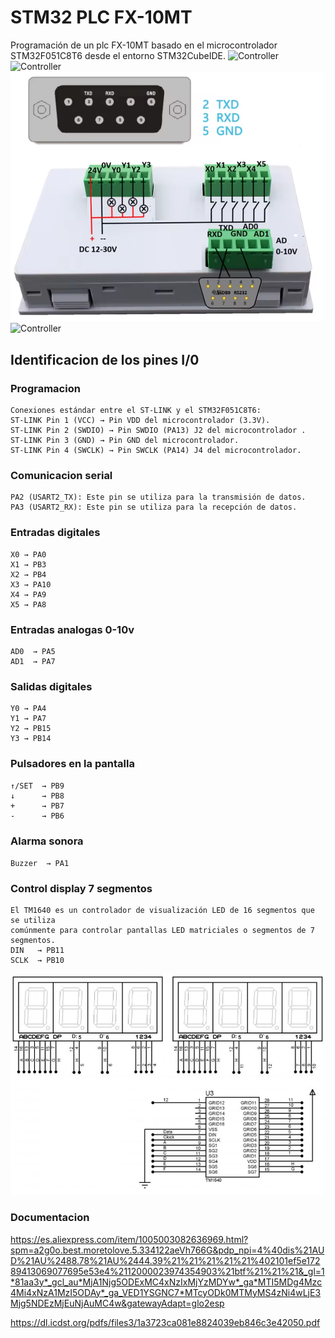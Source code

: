 # STM32 PLC FX-10MT
Programación de un plc FX-10MT basado en el microcontrolador STM32F051C8T6 desde el entorno STM32CubeIDE.
![Controller](FX-10MT.png)
![Controller](FX-10MT-IO.png)
![Controller](FX-10MT-CON.png)
![Controller](FX-10MT-BOARD.png)

## Identificacion de los pines I/0

### Programacion
```
Conexiones estándar entre el ST-LINK y el STM32F051C8T6:
ST-LINK Pin 1 (VCC) → Pin VDD del microcontrolador (3.3V).
ST-LINK Pin 2 (SWDIO) → Pin SWDIO (PA13) J2 del microcontrolador .
ST-LINK Pin 3 (GND) → Pin GND del microcontrolador.
ST-LINK Pin 4 (SWCLK) → Pin SWCLK (PA14) J4 del microcontrolador.
```
### Comunicacion serial
```
PA2 (USART2_TX): Este pin se utiliza para la transmisión de datos.
PA3 (USART2_RX): Este pin se utiliza para la recepción de datos.
```
### Entradas digitales 
```
X0 → PA0
X1 → PB3
X2 → PB4
X3 → PA10
X4 → PA9
X5 → PA8
```
### Entradas analogas 0-10v
```
AD0  → PA5
AD1  → PA7
```
### Salidas digitales 
```
Y0 → PA4
Y1 → PA7
Y2 → PB15
Y3 → PB14
```
### Pulsadores en la pantalla 
```
↑/SET  → PB9
↓      → PB8
+      → PB7
-      → PB6
```
### Alarma sonora
``
Buzzer  → PA1
``
### Control display 7 segmentos
```
El TM1640 es un controlador de visualización LED de 16 segmentos que se utiliza
comúnmente para controlar pantallas LED matriciales o segmentos de 7 segmentos.
DIN   → PB11
SCLK  → PB10
```
![Controller](TM1640.png)

### Documentacion
https://es.aliexpress.com/item/1005003082636969.html?spm=a2g0o.best.moretolove.5.334122aeVh766G&pdp_npi=4%40dis%21AUD%21AU%2488.78%21AU%2444.39%21%21%21%21%21%402101ef5e17289413069077695e53e4%2112000023974354903%21btf%21%21%21&_gl=1*81aa3y*_gcl_au*MjA1Njg5ODExMC4xNzIxMjYzMDYw*_ga*MTI5MDg4Mzc4Mi4xNzA1MzI5ODAy*_ga_VED1YSGNC7*MTcyODk0MTMyMS4zNi4wLjE3Mjg5NDEzMjEuNjAuMC4w&gatewayAdapt=glo2esp

https://dl.icdst.org/pdfs/files3/1a3723ca081e8824039eb846c3e42050.pdf

